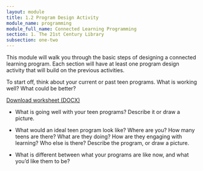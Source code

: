 ```yaml
---
layout: module
title: 1.2 Program Design Activity
module_name: programming
module_full_name: Connected Learning Programming
section: 1. The 21st Century Library
subsection: one-two
---
```


This module will walk you through the basic steps of designing a connected learning program. Each section will have at least one program design activity that will build on the previous activities. 

To start off, think about your current or past teen programs. What is working well? What could be better?

[Download worksheet (DOCX)](docs/activity_1_2.docx)

- What is going well with your teen programs? Describe it or draw a picture.



- What would an ideal teen program look like? Where are you? How many teens are there? What are they doing? How are they engaging with learning? Who else is there? Describe the program, or draw a picture.





- What is different between what your programs are like now, and what you’d like them to be?





